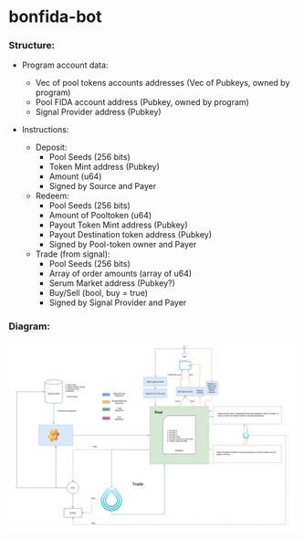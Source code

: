 # bonfida-bot

### Structure:

- Program account data:
    - Vec of pool tokens accounts addresses (Vec of Pubkeys, owned by program)
    - Pool FIDA account address (Pubkey, owned by program)
    - Signal Provider address (Pubkey)

- Instructions:
    - Deposit:
        - Pool Seeds (256 bits)
        - Token Mint address (Pubkey)
        - Amount (u64)
        - Signed by Source and Payer
    - Redeem:
        - Pool Seeds (256 bits)
        - Amount of Pooltoken (u64)
        - Payout Token Mint address (Pubkey)
        - Payout Destination token address (Pubkey)
        - Signed by Pool-token owner and Payer
    - Trade (from signal):
        - Pool Seeds (256 bits)
        - Array of order amounts (array of u64)
        - Serum Market address (Pubkey?)
        - Buy/Sell (bool, buy = true)
        - Signed by Signal Provider and Payer

### Diagram:
![structure-diagram](assets/bonfida-bot.png)